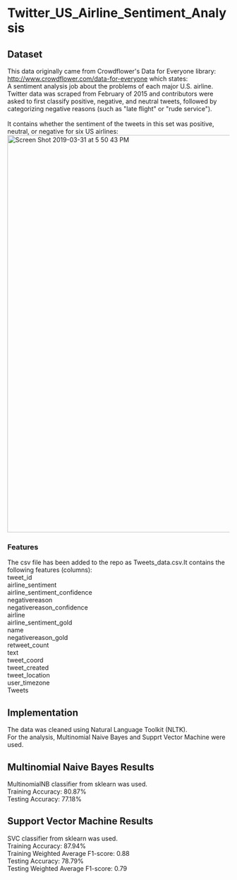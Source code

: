 # Twitter_US_Airline_Sentiment_Analysis
## Dataset
This data originally came from Crowdflower's Data for Everyone library: http://www.crowdflower.com/data-for-everyone which states: <br/>
A sentiment analysis job about the problems of each major U.S. airline. Twitter data was scraped from February of 2015 and contributors were asked to first classify positive, negative, and neutral tweets, followed by categorizing negative reasons (such as "late flight" or "rude service").<br/><br/>
It contains whether the sentiment of the tweets in this set was positive, neutral, or negative for six US airlines:<br/>
<img width="898" alt="Screen Shot 2019-03-31 at 5 50 43 PM" src="https://user-images.githubusercontent.com/31596604/55288975-8f62b780-53dd-11e9-9446-21243a9a8559.png">
### Features
The csv file has been added to the repo as Tweets_data.csv.It contains the following features (columns):<br/>
tweet_id<br/>
airline_sentiment<br/>
airline_sentiment_confidence<br/>
negativereason<br/>
negativereason_confidence<br/>
airline<br/>
airline_sentiment_gold<br/>
name<br/>
negativereason_gold<br/>
retweet_count<br/>
text<br/>
tweet_coord<br/>
tweet_created<br/>
tweet_location<br/>
user_timezone<br/>
Tweets<br/>

## Implementation
The data was cleaned using Natural Language Toolkit (NLTK).<br/>
For the analysis, Multinomial Naive Bayes and Supprt Vector Machine were used.

## Multinomial Naive Bayes Results
MultinomialNB classifier from sklearn was used.<br/>
Training Accuracy: 80.87%<br/>
Testing Accuracy: 77.18%<br/>
## Support Vector Machine Results
SVC classifier from sklearn was used.<br/>
Training Accuracy: 87.94%<br/>
Training Weighted Average F1-score: 0.88<br/>
Testing Accuracy: 78.79%<br/>
Testing Weighted Average F1-score: 0.79<br/>

